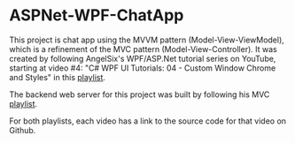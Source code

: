 # ASPNet-WPF-ChatApp

This project is chat app using the MVVM  pattern (Model-View-ViewModel), which is a refinement of the MVC pattern (Model-View-Controller).
It was created by following AngelSix's WPF/ASP.Net tutorial series on YouTube, starting at video #4: "C# WPF UI Tutorials: 04 - Custom Window Chrome and Styles" 
in this [playlist](https://www.youtube.com/watch?v=TDOxHx-AMqQ&list=PLrW43fNmjaQVYF4zgsD0oL9Iv6u23PI6M&index=4).

The backend web server for this project was built by following his MVC [playlist](https://www.youtube.com/playlist?list=PLrW43fNmjaQUBZv0OiliNY4fStb4Vj1u4).

For both playlists, each video has a link to the source code for that video on Github.
